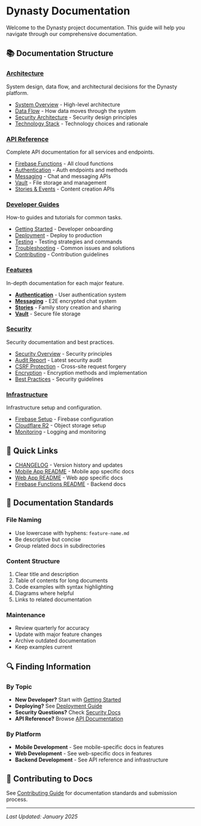 # Dynasty Documentation

Welcome to the Dynasty project documentation. This guide will help you navigate through our comprehensive documentation.

## 📚 Documentation Structure

### [Architecture](./architecture/)
System design, data flow, and architectural decisions for the Dynasty platform.

- [System Overview](./architecture/system-overview.md) - High-level architecture
- [Data Flow](./architecture/data-flow.md) - How data moves through the system
- [Security Architecture](./architecture/security-architecture.md) - Security design principles
- [Technology Stack](./architecture/technology-stack.md) - Technology choices and rationale

### [API Reference](./api-reference/)
Complete API documentation for all services and endpoints.

- [Firebase Functions](./api-reference/firebase-functions.md) - All cloud functions
- [Authentication](./api-reference/authentication.md) - Auth endpoints and methods
- [Messaging](./api-reference/messaging.md) - Chat and messaging APIs
- [Vault](./api-reference/vault.md) - File storage and management
- [Stories & Events](./api-reference/stories-events.md) - Content creation APIs

### [Developer Guides](./guides/)
How-to guides and tutorials for common tasks.

- [Getting Started](./guides/getting-started.md) - Developer onboarding
- [Deployment](./guides/deployment.md) - Deploy to production
- [Testing](./guides/testing.md) - Testing strategies and commands
- [Troubleshooting](./guides/troubleshooting.md) - Common issues and solutions
- [Contributing](./guides/contributing.md) - Contribution guidelines

### [Features](./features/)
In-depth documentation for each major feature.

- **[Authentication](./features/authentication/)** - User authentication system
- **[Messaging](./features/messaging/)** - E2E encrypted chat system
- **[Stories](./features/stories/)** - Family story creation and sharing
- **[Vault](./features/vault/)** - Secure file storage

### [Security](./security/)
Security documentation and best practices.

- [Security Overview](./security/README.md) - Security principles
- [Audit Report](./security/audit-report.md) - Latest security audit
- [CSRF Protection](./security/csrf-protection.md) - Cross-site request forgery
- [Encryption](./security/encryption.md) - Encryption methods and implementation
- [Best Practices](./security/best-practices.md) - Security guidelines

### [Infrastructure](./infrastructure/)
Infrastructure setup and configuration.

- [Firebase Setup](./infrastructure/firebase-setup.md) - Firebase configuration
- [Cloudflare R2](./infrastructure/cloudflare-r2.md) - Object storage setup
- [Monitoring](./infrastructure/monitoring.md) - Logging and monitoring

## 🚀 Quick Links

- [CHANGELOG](../CHANGELOG.md) - Version history and updates
- [Mobile App README](../apps/mobile/README.md) - Mobile app specific docs
- [Web App README](../apps/web/dynastyweb/README.md) - Web app specific docs
- [Firebase Functions README](../apps/firebase/functions/README.md) - Backend docs

## 📖 Documentation Standards

### File Naming
- Use lowercase with hyphens: `feature-name.md`
- Be descriptive but concise
- Group related docs in subdirectories

### Content Structure
1. Clear title and description
2. Table of contents for long documents
3. Code examples with syntax highlighting
4. Diagrams where helpful
5. Links to related documentation

### Maintenance
- Review quarterly for accuracy
- Update with major feature changes
- Archive outdated documentation
- Keep examples current

## 🔍 Finding Information

### By Topic
- **New Developer?** Start with [Getting Started](./guides/getting-started.md)
- **Deploying?** See [Deployment Guide](./guides/deployment.md)
- **Security Questions?** Check [Security Docs](./security/)
- **API Reference?** Browse [API Documentation](./api-reference/)

### By Platform
- **Mobile Development** - See mobile-specific docs in features
- **Web Development** - See web-specific docs in features
- **Backend Development** - See API reference and infrastructure

## 📝 Contributing to Docs

See [Contributing Guide](./guides/contributing.md) for documentation standards and submission process.

---

*Last Updated: January 2025*